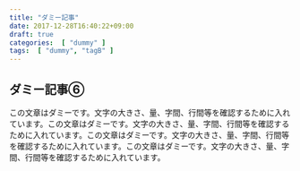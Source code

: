 ```yaml
---
title: "ダミー記事"
date: 2017-12-28T16:40:22+09:00
draft: true
categories:  [ "dummy" ]
tags:  [ "dummy", "tagB" ]
---
```


## ダミー記事⑥

この文章はダミーです。文字の大きさ、量、字間、行間等を確認するために入れています。この文章はダミーです。文字の大きさ、量、字間、行間等を確認するために入れています。この文章はダミーです。文字の大きさ、量、字間、行間等を確認するために入れています。この文章はダミーです。文字の大きさ、量、字間、行間等を確認するために入れています。